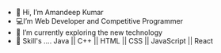 - 👋 Hi, I’m Amandeep Kumar
- 💻I’m Web Developer and Competitive Programmer
- 🌱 I’m currently exploring the new technology
- 🧰 Skill's .... Java || C++ || HTML || CSS || JavaScript || React 
<!---
Amandeepkumr/Amandeepkumr is a ✨ special ✨ repository because its `README.md` (this file) appears on your GitHub profile.
You can click the Preview link to take a look at your changes.
--->
